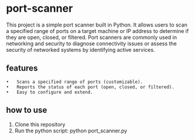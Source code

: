 # port-scanner
This project is a simple port scanner built in Python. It allows users to scan a specified range of ports on a target machine or IP address to determine if they are open, closed, or filtered. Port scanners are commonly used in networking and security to diagnose connectivity issues or assess the security of networked systems by identifying active services.

## features
	•	Scans a specified range of ports (customizable).
	•	Reports the status of each port (open, closed, or filtered).
	•	Easy to configure and extend.

 ## how to use
 1.	Clone this repository
 2.	Run the python script:
python port_scanner.py <target-IP> <start-port> <end-port>
